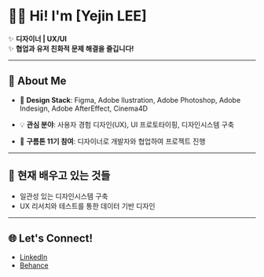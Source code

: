 # 👋🏻 Hi! I'm [Yejin LEE] 

✨ **디자이너 | UX/UI**  
✨ **협업과 유저 친화적 문제 해결을 즐깁니다!**

---

## 💼 About Me
- 🎨 **Design Stack**: Figma, Adobe llustration, Adobe Photoshop, Adobe Indesign, Adobe AfterEffect, Cinema4D

- 💡 **관심 분야**: 사용자 경험 디자인(UX), UI 프로토타이핑, 디자인시스템 구축
- 🚀 **구름톤 11기 참여**: 디자이너로 개발자와 협업하여 프로젝트 진행

---

## 🌱 현재 배우고 있는 것들
- 일관성 있는 디자인시스템 구축
- UX 리서치와 테스트를 통한 데이터 기반 디자인

---

## 🌐 Let's Connect!
- [LinkedIn](https://www.linkedin.com/in/yourprofile)
- [Behance](https://www.behance.net/yourprofile)
